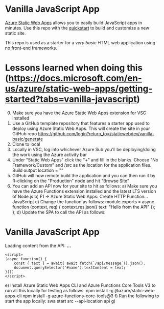 # Vanilla JavaScript App

[Azure Static Web Apps](https://docs.microsoft.com/azure/static-web-apps/overview) allows you to easily build JavaScript apps in minutes. Use this repo with the [quickstart](https://docs.microsoft.com/azure/static-web-apps/getting-started?tabs=vanilla-javascript) to build and customize a new static site.

This repo is used as a starter for a _very basic_ HTML web application using no front-end frameworks.

# Lessons learned when doing this (https://docs.microsoft.com/en-us/azure/static-web-apps/getting-started?tabs=vanilla-javascript)

0. Make sure you have the Azure Static Web Apps extension for VSC installed
1. Use a GitHub template repository that features a starter app used to deploy using Azure Static Web Apps. This will create the site in your GitHub repo
   https://github.com/login?return_to=/staticwebdev/vanilla-basic/generate
2. Clone to local
3. Locally in VSC, log into whichever Azure Sub you'll be deploying/doing the work using the Azure activity bar
4. Under "Static Web Apps" click the "+" and fill in the blanks. Choose "No Framework/Custom" and /src as the location for the application files. Build output location = ""
5. GitHub will now remote build the application and you can then run it by R-clicking on the "Production" node and hit "Browse Site"
6. You can add an API now for your site to hit as follows:
   a) Make sure you have the Azure Functions extension installed and the latest LTS version of Node.js
   b) F1 -> Azure Static Web Apps: Create HTTP Function...
   JavaScript
   c) Change the function as follows:
   module.exports = async function (context, req) {
   context.res.json({
   text: "Hello from the API"
   });
   };
   d) Update the SPA to call the API as follows:
   <!DOCTYPE html>
   <html lang="en">

<head>
    <meta charset="UTF-8">
    <meta name="viewport" content="width=device-width, initial-scale=1.0">
    <link rel="stylesheet" href="styles.css">
    <title>Vanilla JavaScript App</title>
</head>

<body>
    <main>
    <h1>Vanilla JavaScript App</h1>
    <p>Loading content from the API: <b id="name">...</b></p>
    </main>

    <script>
    (async function() {
        const { text } = await( await fetch(`/api/message`)).json();
        document.querySelector('#name').textContent = text;
    }())
    </script>

</body>

</html>
e) Install Azure Static Web Apps CLI and Azure Functions Core Tools V3 to run all this locally for testing as follows:
npm install -g @azure/static-web-apps-cli
npm install -g azure-functions-core-tools@3
f) Run the following to start the app locally:
swa start src --api-location api
g)
